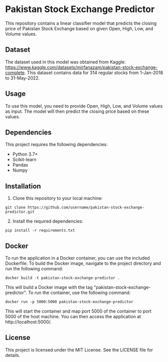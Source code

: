 # Pakistan Stock Exchange Predictor

This repository contains a linear classifier model that predicts the closing price of Pakistan Stock Exchange based on given Open, High, Low, and Volume values.

## Dataset

The dataset used in this model was obtained from Kaggle: https://www.kaggle.com/datasets/mirfanazam/pakistan-stock-exchange-complete. This dataset contains data for 314 regular stocks from 1-Jan-2018 to 31-May-2022.



## Usage

To use this model, you need to provide Open, High, Low, and Volume values as input. The model will then predict the closing price based on these values.

## Dependencies

This project requires the following dependencies:
- Python 3.7+
- Scikit-learn
- Pandas
- Numpy

## Installation

1. Clone this repository to your local machine:

```
git clone https://github.com/username/pakistan-stock-exchange-predictor.git
```

2. Install the required dependencies:

```
pip install -r requirements.txt
```


## Docker

To run the application in a Docker container, you can use the included Dockerfile. To build the Docker image, navigate to the project directory and run the following command:

```
docker build -t pakistan-stock-exchange-predictor .
```


This will build a Docker image with the tag "pakistan-stock-exchange-predictor". To run the container, use the following command:

```
docker run -p 5000:5000 pakistan-stock-exchange-predictor
```


This will start the container and map port 5000 of the container to port 5000 of the host machine. You can then access the application at http://localhost:5000/.

## License

This project is licensed under the MIT License. See the LICENSE file for details.
